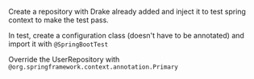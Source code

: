 Create a repository with Drake already added and inject it 
to test spring context to make the test pass.

In test, create a configuration class (doesn't have to be annotated)
and import it with `@SpringBootTest`

Override the UserRepository with `@org.springframework.context.annotation.Primary`
